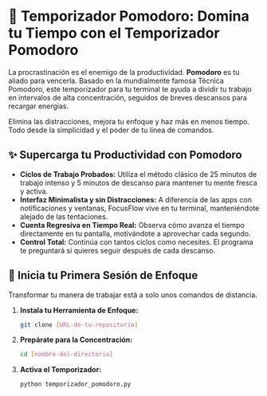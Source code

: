 # 🍅 Temporizador Pomodoro: Domina tu Tiempo con el Temporizador Pomodoro

La procrastinación es el enemigo de la productividad. **Pomodoro** es tu aliado para vencerla. Basado en la mundialmente famosa Técnica Pomodoro, este temporizador para tu terminal te ayuda a dividir tu trabajo en intervalos de alta concentración, seguidos de breves descansos para recargar energías.

Elimina las distracciones, mejora tu enfoque y haz más en menos tiempo. Todo desde la simplicidad y el poder de tu línea de comandos.

## ✨ Supercarga tu Productividad con Pomodoro

* **Ciclos de Trabajo Probados:** Utiliza el método clásico de 25 minutos de trabajo intenso y 5 minutos de descanso para mantener tu mente fresca y activa.
* **Interfaz Minimalista y sin Distracciones:** A diferencia de las apps con notificaciones y ventanas, FocusFlow vive en tu terminal, manteniéndote alejado de las tentaciones.
* **Cuenta Regresiva en Tiempo Real:** Observa cómo avanza el tiempo directamente en tu pantalla, motivándote a aprovechar cada segundo.
* **Control Total:** Continúa con tantos ciclos como necesites. El programa te preguntará si quieres seguir después de cada descanso.

## 🚀 Inicia tu Primera Sesión de Enfoque

Transformar tu manera de trabajar está a solo unos comandos de distancia.

1.  **Instala tu Herramienta de Enfoque:**
    ```bash
    git clone [URL-de-tu-repositorio]
    ```

2.  **Prepárate para la Concentración:**
    ```bash
    cd [nombre-del-directorio]
    ```

3.  **Activa el Temporizador:**
    ```bash
    python temporizador_pomodoro.py
    ```
